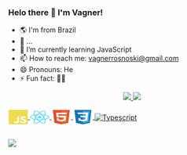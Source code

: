 ### Helo there 👋 I'm Vagner!


- 🌎 I'm from Brazil
- 🔭 ...
- 🌱 I’m currently learning JavaScript
- 📫 How to reach me: vagnerrosnoski@gmail.com
- 😄 Pronouns: He
- ⚡ Fun fact: 🐱‍👤



<div align="center">
  <a href="https://github.com/VagnerSR">
  <img height="180em" src="https://github-readme-stats.vercel.app/api?username=VagnerSR&show_icons=true&theme=dracula&include_all_commits=true&count_private=true"/>
  <img height="180em" src="https://github-readme-stats.vercel.app/api/top-langs/?username=VagnerSR&layout=compact&langs_count=7&theme=dracula"/>
</div>
  
<div style="display: inline_block"><br>
  <img align="center" alt="Javascript" height="30" width="40" src="https://raw.githubusercontent.com/devicons/devicon/master/icons/javascript/javascript-plain.svg">
  <img align="center" alt="React" height="30" width="40" src="https://raw.githubusercontent.com/devicons/devicon/master/icons/react/react-original.svg">
  <img align="center" alt="HTML" height="30" width="40" src="https://raw.githubusercontent.com/devicons/devicon/master/icons/html5/html5-original.svg">
  <img align="center" alt="CSS" height="30" width="40" src="https://raw.githubusercontent.com/devicons/devicon/master/icons/css3/css3-original.svg">
  <img align="center" alt="Typescript" height="30" width="40" src="https://cdn.jsdelivr.net/gh/devicons/devicon/icons/typescript/typescript-original.svg" />
</div>
  
  ##
 
<div>  
  <a href = "vagnerrosnoski@gmail.com"><img src="https://img.shields.io/badge/-Gmail-%23333?style=for-the-badge&logo=gmail&logoColor=white" target="_blank"></a>
 
</div>
